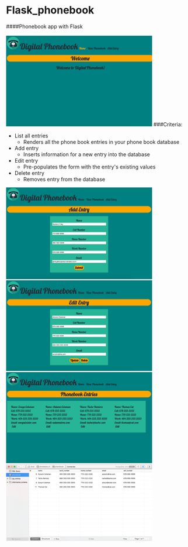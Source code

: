 # Flask_phonebook
####Phonebook app with Flask<br><br>
<img src="/digitalpb_front.png?raw=true" alt="Front Page" width="400">
###Criteria:
* List all entries 
  * Renders all the phone book entries in your phone book database
* Add entry
  * Inserts information for a new entry into the database
* Edit entry 
  * Pre-populates the form with the entry's existing values
* Delete entry
  * Removes entry from the database


<img src="/digitalpb_add.png?raw=true" alt="Add Entry" width="400">
<img src="/digitalpb_edit.png?raw=true" alt="Edit Entry" width="400">
<img src="/digitalpb_entries.png?raw=true" alt="List Entries" width="400">
<img src="/digitalpb_database.png?raw=true" alt="Database" width="400">

